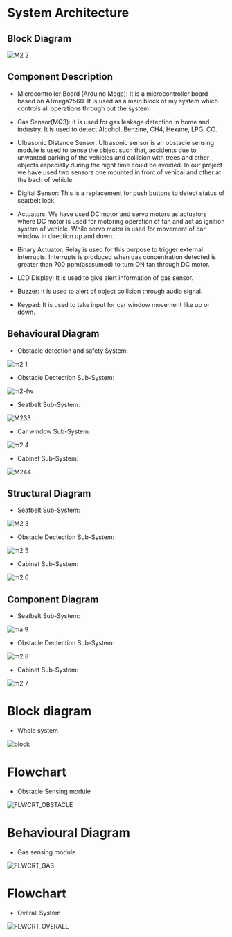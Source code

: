 
# System Architecture

## Block Diagram
![M2 2](https://user-images.githubusercontent.com/46949702/157332075-b235ae94-8f5d-4c69-b255-bb55de919645.png)

## Component Description

- Microcontroller Board (Arduino Mega): 
  It is a microcontroller board based on ATmega2560. It is used as a main block of my system which controls all operations through out the system.
  
- Gas Sensor(MQ3):
  It is used for gas leakage detection in home and industry. It is used to detect Alcohol, Benzine, CH4, Hexane, LPG, CO. 
  
- Ultrasonic Distance Sensor:
  Ultrasonic sensor is an obstacle sensing module is used to sense the object such that, accidents due to unwanted parking of the vehicles and collision with trees and other objects especially during the night time could be avoided. In our project we have used two sensors one mounted in front of vehical and other at the bach of vehicle.
- Digital Sensor:
  This is a replacement for push buttons to detect status of seatbelt lock.
- Actuators:
  We have used DC motor and servo motors as actuators where DC motor is used for motoring operation of fan and act as ignition system of vehicle. While servo motor is used for movement of car window in direction up and down.
- Binary Actuator:
  Relay is used for this purpose to trigger external interrupts. Interrupts is produced when gas concentration detected is greater than 700 ppm(asssumed) to turn ON fan through DC motor.
- LCD Display: 
  It is used to give alert information of gas sensor.
- Buzzer:
  It is used to alert of object collision through audio signal.
- Keypad:
  It is used to take input for car window movement like up or down.

## Behavioural Diagram
- Obstacle detection and safety System:

![m2 1](https://user-images.githubusercontent.com/46949702/157332069-4b8046ae-0a36-4878-85c2-99bdadcb89a9.png)

- Obstacle Dectection Sub-System:

![m2-fw](https://user-images.githubusercontent.com/46949702/157332094-77e426ce-808d-4e10-a0fc-08249dbc3a32.png)

- Seatbelt Sub-System:

![M233](https://user-images.githubusercontent.com/46949702/157332096-0ac1302f-24b1-42fa-aa17-9f48379f1600.png)

- Car window Sub-System:

![m2 4](https://user-images.githubusercontent.com/46949702/157332081-41a5f10b-1587-48e8-bf7a-a08f9d0b87e0.png)

- Cabinet Sub-System:

![M244](https://user-images.githubusercontent.com/46949702/157332099-eaee183c-46eb-4a09-b1f4-0a1fc3305ca2.png)

## Structural Diagram

- Seatbelt Sub-System:

![M2 3](https://user-images.githubusercontent.com/46949702/157332079-37533393-e614-45a6-8b2a-fc235306a44a.png)

- Obstacle Dectection Sub-System:

![m2 5](https://user-images.githubusercontent.com/46949702/157332083-93fb23ac-7898-4fd5-bbe3-af5790cfa0b7.png)

- Cabinet Sub-System:

![m2 6](https://user-images.githubusercontent.com/46949702/157332086-75a3ba61-bcd2-47d9-aac1-43112130b453.png)

## Component Diagram

- Seatbelt Sub-System:

![ma 9](https://user-images.githubusercontent.com/46949702/157332103-f2bb2c82-c118-427a-a701-77b8d1bc24d5.png)

- Obstacle Dectection Sub-System:

![m2 8](https://user-images.githubusercontent.com/46949702/157332092-76731c8f-e521-4042-839a-fdcf7db38a4c.png)

- Cabinet Sub-System:

![m2 7](https://user-images.githubusercontent.com/46949702/157332090-f04b1a5c-878f-426f-a9a9-bf5f75917812.png)


# Block diagram
- Whole system

![block](https://user-images.githubusercontent.com/46949702/155814140-f1c7612a-4997-4c87-a570-729e363f97e5.png)


# Flowchart 
-	Obstacle Sensing module

![FLWCRT_OBSTACLE](https://user-images.githubusercontent.com/46949702/155805648-0ab96117-6333-4b44-8635-e82805be51f1.png)
#
# Behavioural Diagram
-	Gas sensing module

![FLWCRT_GAS](https://user-images.githubusercontent.com/46949702/155805608-c9367cde-d360-49bf-b17f-9c76676f4976.png)
# 

# Flowchart 
-	Overall System

![FLWCRT_OVERALL](https://user-images.githubusercontent.com/46949702/155805650-ad780bd1-e0bc-4c98-8595-b138703d381f.png)
#
